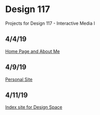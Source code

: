 # Design 117
Projects for Design 117 - Interactive Media I

## 4/4/19
[Home Page and About Me](https://www.matthewkwong.com/design117/htmlpart2/index.html)

## 4/9/19
[Personal Site](https://www.matthewkwong.com/design117/personalsite/index.html)

## 4/11/19
[Index site for Design Space](https://www.matthewkwong.com/design117/index.html)
